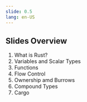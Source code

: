 ```yaml
---
slide: 0.5
lang: en-US
---
```


<section>

## Slides Overview

<ol>
<li class="fragment fade-in-then-semi-out">What is Rust?</li>
<li class="fragment fade-in-then-semi-out">Variables and Scalar Types</li>
<li class="fragment fade-in-then-semi-out">Functions</li>
<li class="fragment fade-in-then-semi-out">Flow Control</li>
<li class="fragment fade-in-then-semi-out">Ownership amd Burrows</li>
<li class="fragment fade-in-then-semi-out">Compound Types</li>
<li class="fragment fade-in-then-semi-out">Cargo</li>
</ol>

</section>
